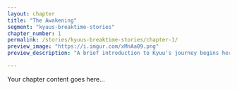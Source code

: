 ```yaml
---
layout: chapter
title: "The Awakening"
segment: "kyuus-breaktime-stories"
chapter_number: 1
permalink: /stories/kyuus-breaktime-stories/chapter-1/
preview_image: "https://i.imgur.com/xMnAa09.png"
preview_description: "A brief introduction to Kyuu's journey begins here."

---
```

Your chapter content goes here...

